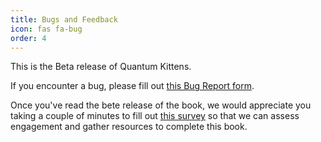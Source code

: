 ```yaml
---
title: Bugs and Feedback
icon: fas fa-bug
order: 4
---
```




This is the Beta release of Quantum Kittens.

If you encounter a bug, please fill out [this Bug Report form](https://airtable.com/shrtEjflrGDVpubjc).

Once you've read the bete release of the book, we would appreciate you taking a couple of minutes to fill out [this survey](https://airtable.com/shrTIeiVZWHm2OTVw) so that we can assess engagement and gather resources to complete this book.
